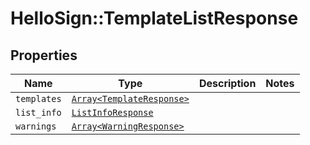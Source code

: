 # HelloSign::TemplateListResponse



## Properties

| Name | Type | Description | Notes |
| ---- | ---- | ----------- | ----- |
| `templates` | [```Array<TemplateResponse>```](TemplateResponse.md) |    |  |
| `list_info` | [```ListInfoResponse```](ListInfoResponse.md) |    |  |
| `warnings` | [```Array<WarningResponse>```](WarningResponse.md) |    |  |

